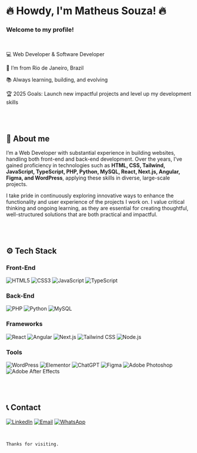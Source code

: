 # 🔥 Howdy, I'm Matheus Souza! 🔥

### Welcome to my profile!


<br>

💻 Web Developer & Software Developer

📍 I’m from Rio de Janeiro, Brazil

📚 Always learning, building, and evolving

🏆 2025 Goals: Launch new impactful projects and level up my development skills

<br>


<br>

## 🧠 About me

I’m a Web Developer with substantial experience in building websites, handling both front-end and back-end development. Over the years, I’ve gained proficiency in technologies such as **HTML, CSS, Tailwind, JavaScript, TypeScript, PHP, Python, MySQL, React, Next.js, Angular, Figma, and WordPress**, applying these skills in diverse, large-scale projects.

I take pride in continuously exploring innovative ways to enhance the functionality and user experience of the projects I work on. I value critical thinking and ongoing learning, as they are essential for creating thoughtful, well-structured solutions that are both practical and impactful.

<br>


<br>

## ⚙ Tech Stack

### Front-End
![HTML5](https://img.shields.io/badge/HTML5-E34F26?style=for-the-badge&logo=html5&logoColor=E34F26&color=ffffff&labelColor=000000)
![CSS3](https://img.shields.io/badge/CSS3-1572B6?style=for-the-badge&logo=css3&logoColor=1572B6&color=ffffff&labelColor=000000)
![JavaScript](https://img.shields.io/badge/JavaScript-323330?style=for-the-badge&logo=javascript&logoColor=F7DF1E&color=ffffff&labelColor=000000)
![TypeScript](https://img.shields.io/badge/TypeScript-007ACC?style=for-the-badge&logo=typescript&logoColor=007ACC&color=ffffff&labelColor=000000)

### Back-End
![PHP](https://img.shields.io/badge/PHP-777BB4?style=for-the-badge&logo=php&logoColor=777BB4&color=ffffff&labelColor=000000)
![Python](https://img.shields.io/badge/Python-FFD43B?style=for-the-badge&logo=python&logoColor=3776AB&color=ffffff&labelColor=000000)
![MySQL](https://img.shields.io/badge/MySQL-005C84?style=for-the-badge&logo=mysql&logoColor=005C84&color=ffffff&labelColor=000000)

### Frameworks
![React](https://img.shields.io/badge/React-20232A?style=for-the-badge&logo=react&logoColor=61DAFB&color=ffffff&labelColor=000000)
![Angular](https://img.shields.io/badge/Angular-DD0031?style=for-the-badge&logo=angular&logoColor=DD0031&color=ffffff&labelColor=000000)
![Next.js](https://img.shields.io/badge/next%20js-000000?style=for-the-badge&logo=nextdotjs&logoColor=000000&color=ffffff&labelColor=000000)
![Tailwind CSS](https://img.shields.io/badge/Tailwind_CSS-38B2AC?style=for-the-badge&logo=tailwind-css&logoColor=38B2AC&color=ffffff&labelColor=000000)
![Node.js](https://img.shields.io/badge/Node%20js-339933?style=for-the-badge&logo=nodedotjs&logoColor=339933&color=ffffff&labelColor=000000)

### Tools
![WordPress](https://img.shields.io/badge/Wordpress-21759B?style=for-the-badge&logo=wordpress&logoColor=21759B&color=ffffff&labelColor=000000)
![Elementor](https://img.shields.io/badge/Elementor-92003B?style=for-the-badge&logo=elementor&logoColor=92003B&color=ffffff&labelColor=000000)
![ChatGPT](https://img.shields.io/badge/ChatGPT-74aa9c?style=for-the-badge&logo=openai&logoColor=74aa9c&color=ffffff&labelColor=000000)
![Figma](https://img.shields.io/badge/Figma-F24E1E?style=for-the-badge&logo=figma&logoColor=F24E1E&color=ffffff&labelColor=000000)
![Adobe Photoshop](https://img.shields.io/badge/Adobe%20Photoshop-31A8FF?style=for-the-badge&logo=Adobe%20Photoshop&logoColor=31A8FF&color=ffffff&labelColor=000000)
![Adobe After Effects](https://img.shields.io/badge/Adobe%20After%20Effects-CF96FD?style=for-the-badge&logo=Adobe%20after%20effects&logoColor=CF96FD&color=ffffff&labelColor=000000)

<br>


<br>

## 📞 Contact
[![LinkedIn](https://img.shields.io/badge/LinkedIn-0077B5?style=for-the-badge&logo=linkedin&logoColor=0077B5&color=ffffff&labelColor=000000)](https://www.linkedin.com/in/matheusouzadev/)
[![Email](https://img.shields.io/badge/Email-D14836?style=for-the-badge&color=ffffff&labelColor=000000)](https://souzadev.com/contact)
[![WhatsApp](https://img.shields.io/badge/WhatsApp-25D366?style=for-the-badge&color=ffffff&labelColor=000000)](https://wa.me/5513996837572)

<br>



```Thanks for visiting.```
